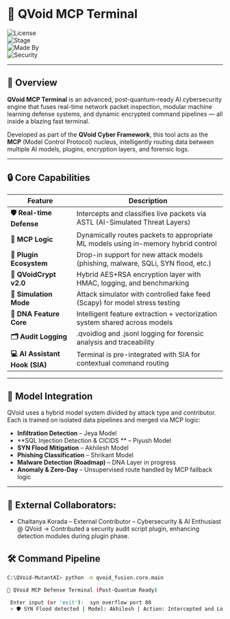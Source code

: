 # 🧠 QVoid MCP Terminal

![License](https://img.shields.io/badge/license-MIT-blue.svg)  
![Stage](https://img.shields.io/badge/stage-v1.0--Alpha-critical)  
![Made By](https://img.shields.io/badge/made%20by-Piyush%20Mapari-orange)  
![Security](https://img.shields.io/badge/post--quantum-ready-brightgreen)

---

## 🚀 Overview

**QVoid MCP Terminal** is an advanced, post-quantum-ready AI cybersecurity engine that fuses real-time network packet inspection, modular machine learning defense systems, and dynamic encrypted command pipelines — all inside a blazing fast terminal.

Developed as part of the **QVoid Cyber Framework**, this tool acts as the **MCP** (Model Control Protocol) nucleus, intelligently routing data between multiple AI models, plugins, encryption layers, and forensic logs.

---

## 🔒 Core Capabilities

| Feature | Description |
|--------|-------------|
| **🛡️ Real-time Defense** | Intercepts and classifies live packets via ASTL (AI-Simulated Threat Layers) |
| **🧠 MCP Logic** | Dynamically routes packets to appropriate ML models using in-memory hybrid control |
| **🔌 Plugin Ecosystem** | Drop-in support for new attack models (phishing, malware, SQLi, SYN flood, etc.) |
| **🔐 QVoidCrypt v2.0** | Hybrid AES+RSA encryption layer with HMAC, logging, and benchmarking |
| **📡 Simulation Mode** | Attack simulator with controlled fake feed (Scapy) for model stress testing |
| **🧬 DNA Feature Core** | Intelligent feature extraction + vectorization system shared across models |
| **🗂️ Audit Logging** | .qvoidlog and .jsonl logging for forensic analysis and traceability |
| **💻 AI Assistant Hook (SIA)** | Terminal is pre-integrated with SIA for contextual command routing |

---

## 🧬 Model Integration

QVoid uses a hybrid model system divided by attack type and contributor. Each is trained on isolated data pipelines and merged via MCP logic:

- **Infiltration Detection** – Jeya Model  
- **SQL Injection Detection & CICIDS ** – Piyush Model  
- **SYN Flood Mitigation** – Akhilesh Model  
- **Phishing Classification** – Shrikant Model  
- **Malware Detection (Roadmap)** – DNA Layer in progress  
- **Anomaly & Zero-Day** – Unsupervised route handled by MCP fallback logic  

---

## 🔹 External Collaborators:
- Chaitanya Korada – External Contributor – Cybersecurity & AI Enthusiast @ QVoid
→ Contributed a security audit script plugin, enhancing detection modules during plugin phase.

## 🛠️ Command Pipeline

```bash
C:\QVoid-MutantAI> python -m qvoid_fusion.core.main

🧠 QVoid MCP Defense Terminal (Post-Quantum Ready)

 Enter input (or 'exit'):  syn overflow port 80
 > 🛡️ SYN Flood detected | Model: Akhilesh | Action: Intercepted and Logged


